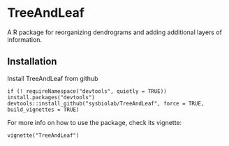 # TreeAndLeaf 
A R package for reorganizing dendrograms and adding additional layers of information.

## Installation
Install TreeAndLeaf from github

```{r}
if (! requireNamespace("devtools", quietly = TRUE))
install.packages("devtools")
devtools::install_github("sysbiolab/TreeAndLeaf", force = TRUE, build_vignettes = TRUE)
```

For more info on how to use the package, check its vignette:

```{r}
vignette("TreeAndLeaf")
```
